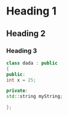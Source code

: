 # Heading 1

## Heading 2

### Heading 3

```C++
class dada : public
{
public:
int x = 25;

private:
std::string myString;

};
```
